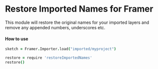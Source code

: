 # Restore Imported Names for Framer

This module will restore the original names for your imported layers and remove any appended numbers, underscores etc.

#### How to use
```coffeescript
sketch = Framer.Importer.load("imported/myproject")

restore = require 'restoreImportedNames'
restore()
```